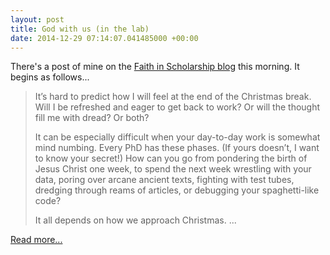 ```yaml
---
layout: post
title: God with us (in the lab)
date: 2014-12-29 07:14:07.041485000 +00:00
---
```

There's a post of mine on the [Faith in Scholarship blog](http://faithinscholarship.org.uk/) this morning. It begins as follows...

> It’s hard to predict how I will feel at the end of the Christmas break. Will I be refreshed and eager to get back to work? Or will the thought fill me with dread? Or both?
>
> It can be especially difficult when your day-to-day work is somewhat mind numbing. Every PhD has these phases. (If yours doesn’t, I want to know your secret!) How can you go from pondering the birth of Jesus Christ one week, to spend the next week wrestling with your data, poring over arcane ancient texts, fighting with test tubes, dredging through reams of articles, or debugging your spaghetti-like code?
>
> It all depends on how we approach Christmas. ...

[Read more...](http://faithinscholarship.org.uk/god-with-us-in-the-lab/)
